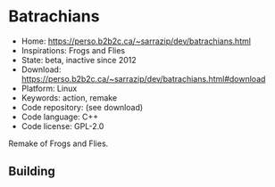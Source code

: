 # Batrachians

- Home: https://perso.b2b2c.ca/~sarrazip/dev/batrachians.html
- Inspirations: Frogs and Flies
- State: beta, inactive since 2012
- Download: https://perso.b2b2c.ca/~sarrazip/dev/batrachians.html#download
- Platform: Linux
- Keywords: action, remake
- Code repository: (see download)
- Code language: C++
- Code license: GPL-2.0

Remake of Frogs and Flies.

## Building
